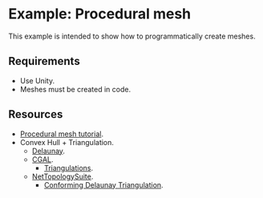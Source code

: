 # Example: Procedural mesh
This example is intended to show how to programmatically create meshes.

## Requirements
- Use Unity.
- Meshes must be created in code.

## Resources
- [Procedural mesh tutorial](https://www.youtube.com/watch?v=ucuOVL7c5Hw).
- Convex Hull + Triangulation.
    - [Delaunay](https://en.wikipedia.org/wiki/Delaunay_triangulation).
    - [CGAL](https://doc.cgal.org).
        - [Triangulations](https://doc.cgal.org/latest/Manual/packages.html#PartTriangulationsAndDelaunayTriangulations).
    - [NetTopologySuite](https://github.com/NetTopologySuite/NetTopologySuite).
        - [Conforming Delaunay Triangulation](http://nettopologysuite.github.io/html/class_net_topology_suite_1_1_triangulate_1_1_conforming_delaunay_triangulator.html).
